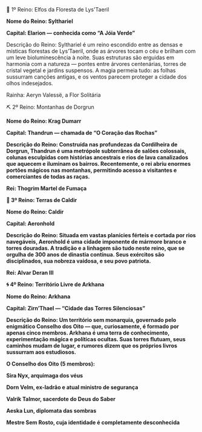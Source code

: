 <div class="titulo-reino"> 🌳 1º Reino: Elfos da Floresta de Lys'Taeril </div>

<b> Nome do Reino: Sylthariel </b> 

<b> Capital: Elarion — conhecida como “A Jóia Verde”</b>

Descrição do Reino:
Sylthariel é um reino escondido entre as densas e místicas florestas de Lys’Taeril, onde as árvores tocam o céu e brilham com um leve bioluminescência à noite. Suas estruturas são erguidas em harmonia com a natureza — pontes entre árvores centenárias, torres de cristal vegetal e jardins suspensos. A magia permeia tudo: as folhas sussurram canções antigas, e os ventos parecem proteger a cidade dos olhos indesejados.

Rainha: Aeryn Valessë, a Flor Solitária

<div class="titulo-reino"> ⛏️ 2º Reino: Montanhas de Dorgrun</div>

<b>Nome do Reino: Krag Dumarr

<b>Capital: Thandrun — chamada de “O Coração das Rochas”

Descrição do Reino:
Construída nas profundezas da Cordilheira de Dorgrun, Thandrun é uma metrópole subterrânea de salões colossais, colunas esculpidas com histórias ancestrais e rios de lava canalizados que aquecem e iluminam os bairros. Recentemente, o rei abriu enormes portões mágicos nas montanhas, permitindo acesso a visitantes e comerciantes de todas as raças.

Rei: Thogrim Martel de Fumaça

<div class="titulo-reino"> 🏰 3º Reino: Terras de Caldir</div>

<b>Nome do Reino: Caldir

<b>Capital: Aeronhold

Descrição do Reino:
Situada em vastas planícies férteis e cortada por rios navegáveis, Aeronhold é uma cidade imponente de mármore branco e torres douradas. A tradição e a linhagem são tudo neste reino, que se orgulha de 300 anos de dinastia contínua. Seus exércitos são disciplinados, sua nobreza vaidosa, e seu povo patriota.

Rei: Alvar Deran III

<div class="titulo-reino"> 🌀 4º Reino: Território Livre de Arkhana </div>

<b> Nome do Reino: Arkhana

<b> Capital: Zirn’Thael — “Cidade das Torres Silenciosas”

Descrição do Reino:
Um território sem monarquia, governado pelo enigmático Conselho dos Oito — que, curiosamente, é formado por apenas cinco membros. Arkhana é uma terra de conhecimento, experimentação mágica e políticas ocultas. Suas torres flutuam, seus caminhos mudam de lugar, e rumores dizem que os próprios livros sussurram aos estudiosos.

O Conselho dos Oito (5 membros):

Sira Nyx, arquimaga dos véus

Dorn Velm, ex-ladrão e atual ministro de segurança

Valrik Talmor, sacerdote do Deus do Saber

Aeska Lun, diplomata das sombras

Mestre Sem Rosto, cuja identidade é completamente desconhecida
